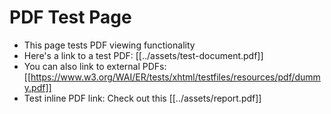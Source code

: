 # PDF Test Page

- This page tests PDF viewing functionality
- Here's a link to a test PDF: [[../assets/test-document.pdf]]
- You can also link to external PDFs: [[https://www.w3.org/WAI/ER/tests/xhtml/testfiles/resources/pdf/dummy.pdf]]
- Test inline PDF link: Check out this [[../assets/report.pdf]]